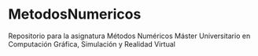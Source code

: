 # MetodosNumericos
Repositorio para la asignatura Métodos Numéricos
Máster Universitario en Computación Gráfica, Simulación y Realidad Virtual
